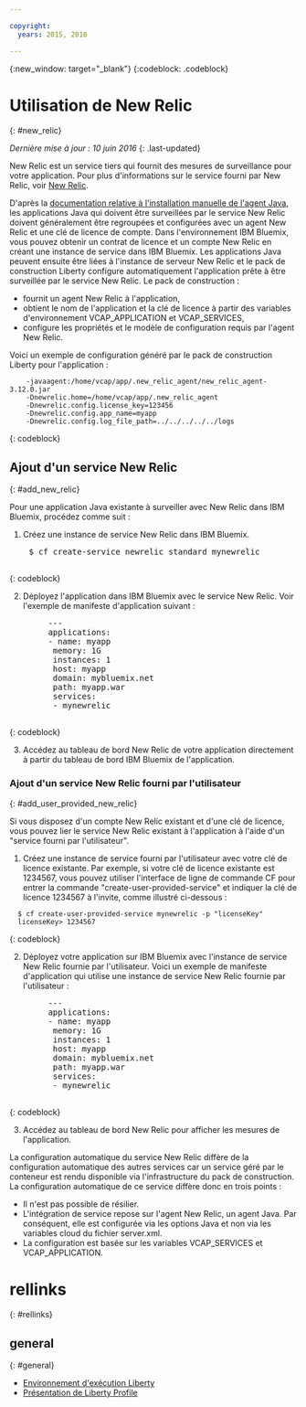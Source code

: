 ```yaml
---

copyright:
  years: 2015, 2016

---
```


{:new_window: target="_blank"}
{:codeblock: .codeblock}

# Utilisation de New Relic
{: #new_relic}

*Dernière mise à jour : 10 juin 2016*
{: .last-updated}

New Relic est un service tiers qui fournit des mesures de surveillance pour votre application. Pour
plus d'informations sur le service fourni par New Relic, voir [New
Relic](http://newrelic.com/java).

D'après la [documentation relative à l'installation manuelle de l'agent Java](https://docs.newrelic.com/docs/agents/java-agent/installation/java-agent-manual-installation), les applications Java qui doivent être surveillées par le service New Relic doivent généralement être regroupées et configurées avec un agent New Relic et une clé de licence de compte. Dans l'environnement IBM Bluemix, vous pouvez obtenir un contrat de licence et un compte New Relic en créant une instance de service dans IBM Bluemix. Les
applications Java peuvent ensuite être liées à l'instance de serveur New Relic et le pack de construction Liberty configure automatiquement l'application prête à être surveillée par le service New Relic.
Le
pack de construction :

* fournit un agent New Relic à l'application,
* obtient le nom de l'application et la clé de licence à partir des variables d'environnement VCAP_APPLICATION et VCAP_SERVICES,
* configure les propriétés et le modèle de configuration requis par l'agent New Relic.

Voici
un exemple de configuration généré par le pack de construction Liberty
pour l'application :

```
    -javaagent:/home/vcap/app/.new_relic_agent/new_relic_agent-3.12.0.jar
    -Dnewrelic.home=/home/vcap/app/.new_relic_agent
    -Dnewrelic.config.license_key=123456
    -Dnewrelic.config.app_name=myapp
    -Dnewrelic.config.log_file_path=../../../../../logs
```
{: codeblock}

## Ajout d'un service New Relic
{: #add_new_relic}

Pour une application Java existante à surveiller avec New Relic dans IBM Bluemix, procédez comme suit :
1. Créez une instance de service New Relic dans IBM Bluemix.

  <pre>
    $ cf create-service newrelic standard mynewrelic
  </pre>
  {: codeblock}

2. Déployez l'application dans IBM Bluemix avec le service New Relic.  Voir l'exemple de manifeste d'application suivant :

  <pre>
        &dash;&dash;&dash;
        applications:
        - name: myapp
         memory: 1G
         instances: 1
         host: myapp
         domain: mybluemix.net
         path: myapp.war
         services:
         - mynewrelic
  </pre>
  {: codeblock}

3. Accédez au tableau de bord New Relic de votre application directement à partir du tableau de bord IBM Bluemix de l'application.

### Ajout d'un service New Relic fourni par l'utilisateur
{: #add_user_provided_new_relic}

Si vous disposez d'un compte New
Relic existant et d'une clé de licence, vous pouvez lier le service New Relic
existant à l'application à l'aide d'un "service fourni par
l'utilisateur".

1. Créez une instance de service fourni par l'utilisateur avec votre clé
de licence existante.  Par exemple, si votre clé de licence existante est
1234567, vous pouvez utiliser l'interface de ligne de
commande CF pour entrer la commande "create-user-provided-service" et indiquer
la clé de licence 1234567 à l'invite, comme illustré ci-dessous :
  ```
    $ cf create-user-provided-service mynewrelic -p "licenseKey"
    licenseKey> 1234567
  ```
  {: codeblock}

2. Déployez votre application sur IBM Bluemix avec l'instance de service New Relic fournie par l'utilisateur.  Voici un
exemple de manifeste d'application qui utilise une instance de service New Relic fournie par l'utilisateur :
  <pre>
        &dash;&dash;&dash;
        applications:
        - name: myapp
         memory: 1G
         instances: 1
         host: myapp
         domain: mybluemix.net
         path: myapp.war
         services:
         - mynewrelic
  </pre>
  {: codeblock}

3. Accédez au tableau de bord New Relic pour afficher les mesures de l'application.

La configuration automatique du service New
Relic diffère de la configuration automatique des autres services car un
service géré par le conteneur est rendu disponible via l'infrastructure du
pack de construction.  La configuration automatique de ce service diffère
donc en trois points :
* Il n'est pas possible de résilier.
* L'intégration de service repose sur l'agent New Relic, un agent Java. Par conséquent, elle est configurée via les options
Java et non via les variables cloud du
fichier server.xml.
* La configuration est basée sur les variables VCAP_SERVICES et VCAP_APPLICATION.

# rellinks
{: #rellinks}
## general
{: #general}
* [Environnement d'exécution Liberty](index.html)
* [Présentation de Liberty Profile](http://www-01.ibm.com/support/knowledgecenter/SSAW57_8.5.5/com.ibm.websphere.wlp.nd.doc/ae/cwlp_about.html)
